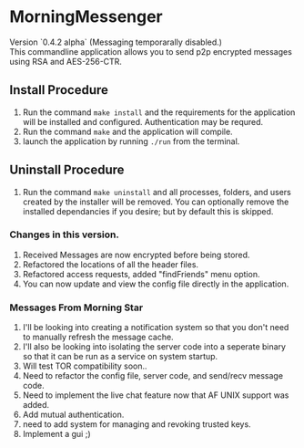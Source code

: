 # MorningMessenger
<p>
Version `0.4.2 alpha` (Messaging temporarally disabled.)<br>
This commandline application allows you to send p2p encrypted messages using RSA and AES-256-CTR.
</p>

## Install Procedure
1. Run the command `make install` and the requirements for the application will be installed and configured. Authentication may be requred.
2. Run the command `make` and the application will compile.
3. launch the application by running `./run` from the terminal.

## Uninstall Procedure
1. Run the command `make uninstall` and all processes, folders, and users created by the installer will be removed. You can optionally remove the installed dependancies if you desire; but by default this is skipped.

### Changes in this version.
1. Received Messages are now encrypted before being stored.
2. Refactored the locations of all the header files.
3. Refactored access requests, added "findFriends" menu option.
4. You can now update and view the config file directly in the application.

### Messages From Morning Star
1. I'll be looking into creating a notification system so that you don't need to manually refresh the message cache.
2. I'll also be looking into isolating the server code into a seperate binary so that it can be run as a service on system startup.
3. Will test TOR compatibility soon..
4. Need to refactor the config file, server code, and send/recv message code.
5. Need to implement the live chat feature now that AF UNIX support was added.
6. Add mutual authentication.
7. need to add system for managing and revoking trusted keys.
8. Implement a gui ;)
